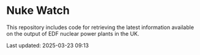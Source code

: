 # Nuke Watch

This repository includes code for retrieving the latest information available on the output of EDF nuclear power plants in the UK.

Last updated: 2025-03-23 09:13